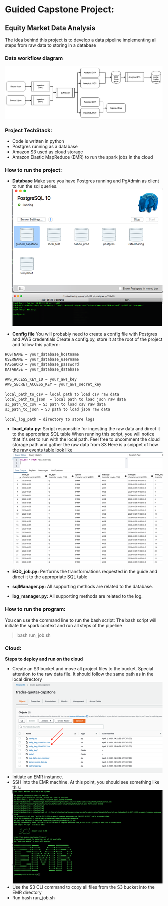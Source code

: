 # Guided Capstone Project:
## Equity Market Data Analysis

The idea behind this project is to develop a data pipeline implementing all steps from raw data to storing in a database

### Data workflow diagram
![guided_capstone_workflow](./images/guided_capstone_workflow.png)

### Project TechStack:
* Code is written in python
* Postgres running as a database
* Amazon S3 used as cloud storage
* Amazon Elastic MapReduce (EMR) to run the spark jobs in the cloud

### How to run the project:
* **Database**
Make sure you have Postgres running and PgAdmin as client to run the sql queries.
![postgres_ui](./images/postgres_ui.png)
![postgres_terminal](./images/postgres_terminal.png)

* **Config file**
You will probably need to create a config file with Postgres and AWS credentials
Create a config.py, store it at the root of the project and follow this pattern:
```
HOSTNAME = your_database_hostname
USERNAME = your_database_username
PASSWORD = your_database_password
DATABASE = your_database_database

AWS_ACCESS_KEY_ID = your_aws_key
AWS_SECRET_ACCESS_KEY = your_aws_secret_key

local_path_to_csv = local path to load csv raw data
local_path_to_json  = local path to load json raw data
s3_path_to_csv = S3 path to load csv raw data
s3_path_to_json = S3 path to load json raw data

local_log_path = directory to store logs
```

* **load_data.py:**
Script responsible for ingesting the raw data and direct it to the appropriate SQL table
When running this script, you will notice that it's set to run with the local path.
Feel free to uncomment the cloud storage path and gather the raw data from S3
Here is a snippet of how the raw events table look like
![raw_data_postgres](./images/raw_data_postgres.png)

* **EOD_job.py:**
Performs the transformations requested in the guide and direct it to the appropriate SQL table

* **sqlManager.py:**
All supporting methods are related to the database.

* **log_manager.py:**
All supporting methods are related to the log.

### How to run the program:
You can use the command line to run the bash script:
The bash script will initiate the spark context and run all steps of the pipeline
> bash run_job.sh

### Cloud:
**Steps to deploy and run on the cloud**
* Create an S3 bucket and move all project files to the bucket. Special attention to the raw data file. It should follow the same path as in the local directory
![daily_log_cloud](./images/daily_log_cloud.png)
* Initiate an EMR instance.
* SSH into the EMR machine. At this point, you should see something like this:
![ssh_EMR](./images/ssh_EMR.png)
* Use the S3 CLI command to copy all files from the S3 bucket into the EMR directory
* Run bash run_job.sh
